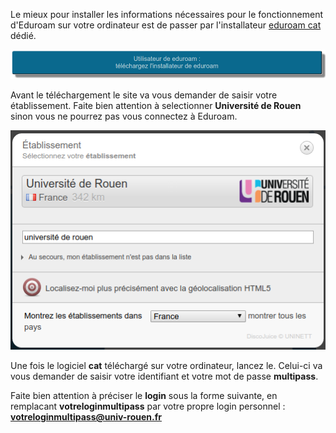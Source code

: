 Le mieux pour installer les informations nécessaires pour le fonctionnement d'Eduroam sur votre ordinateur est de passer par l'installateur [eduroam cat](https://cat.eduroam.org/?lang=fr) dédié. 

![boutonInstallationEduroam](images/eduroam_bouton.png)

Avant le téléchargement le site va vous demander de saisir votre établissement. Faite bien attention à selectionner **Université de Rouen** sinon vous ne pourrez pas vous connectez à Eduroam. 

![EduroamRouen](images/eduroam_rouen.png)

Une fois le logiciel **cat** téléchargé sur votre ordinateur, lancez le. Celui-ci va vous demander de saisir votre identifiant et votre mot de passe **multipass**. 

Faite bien attention à préciser le **login** sous la forme suivante, en remplacant **votreloginmultipass** par votre propre login personnel : **votreloginmultipass@univ-rouen.fr** 


